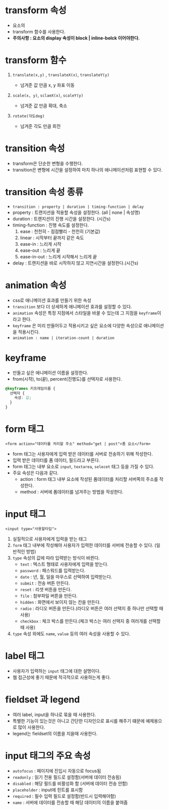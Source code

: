 # transform 속성

- 요소의
- transform 함수를 사용한다.
- **주의사항 : 요소의 display 속성이 block | inline-bolck 이어야한다.**

# transform 함수

1. `translate(x,y)` , `translateX(x)`, `translateY(y)`

   - 넘겨준 값 만큼 x, y 좌표 이동

2. `scale(x, y)`, `sclaeX(x)`, `scaleY(y)`
   - 넘겨준 값 만큼 확대, 축소
3. `rotate(각도deg)`
   - 넘겨준 각도 만큼 회전

# transition 속성

- transform은 단순한 변형을 수행한다.
- transition은 변형에 시간을 설정하여 마치 하나의 애니메이션처럼 표현할 수 있다.

# transition 속성 종류

- `transition : property | duration | timing-function | delay`
- property : 트랜지션을 적용할 속성을 설정한다. (all | none | 속성명)
- duration : 트랜지션의 진행 시간을 설정한다. (시간s)
- timing-function : 진행 속도를 설정한다.
  1. ease : 천천히 - 점점빨리 - 천천히 (기본값)
  2. linear : 시작부터 끝까지 같은 속도
  3. ease-in : 느리게 시작
  4. ease-out : 느리게 끝
  5. ease-in-out : 느리게 시작해서 느리게 끝
- delay : 트랜지션을 바로 시작하지 않고 지연시간을 설정한다.(시간s)

# animation 속성

- css로 애니메이션 효과를 만들기 위한 속성
- `transition` 보다 더 상세하게 애니메이션 효과를 설정할 수 있다.
- `animation` 속성은 특정 지점에서 스타일을 바꿀 수 있는데 그 지점을
  `keyframe`이라고 한다.
- `keyframe` 은 미리 만들어두고 적용시키고 싶은 요소에 다양한 속성으로
  애니메이션을 적용시킨다.
- `animation : name | iteration-count | duration`

# keyframe

- 만들고 싶은 애니메이션 이름을 설정한다.
- from(시작), to(끝), percent(진행도)를 선택자로
  사용한다.

```css
@keyframes 키프레임이름 {
  선택자 {
    속성: 값;
  }
}
```

# form 태그

`<form action="데이터를 처리할 주소" method="get | post">폼 요소</form>`

- form 태그는 사용자에게 입력 받은 데이터를 서버로 전송하기 위해 작성한다.
- 입력 받은 데이터를 폼 데이터, 필드라고 부른다.
- form 태그는 내부 요소로 `input`, `textarea`, `selecet` 태그 등을 가질 수 있다.
- 주요 속성은 다음과 같다.
  - action : form 태그 내부 요소에 작성된 폼데이터를 처리할 서버쪽의 주소를 작성한다.
  - method : 서버에 폼데이터를 넘겨주는 방법을 작성한다.

# input 태그

`<input type="사용할타입">`

1. 실질적으로 사용자에게 입력을 받는 태그
2. `form` 태그 내부에 작성해야 사용자가 입력한 데이터를 서버에 전송할 수 있다. (일반적인 방법)
3. `type` 속성의 값에 따라 입력받는 방식이 바뀐다.
   - `text` : 텍스트 형태로 사용자에게 입력을 받는다.
   - `password` : 패스워드를 입력받는다.
   - `date` : 년, 월, 일을 마우스로 선택하여 입력받는다.
   - `submit` : 전송 버튼 만든다.
   - `reset` : 리셋 버튼을 만든다.
   - `file` : 첨부파일 버튼을 만든다.
   - `hidden` : 화면에서 보이지 않는 칸을 만든다.
   - `radio` : 라디오 버튼을 만든다.(라디오 버튼은 여러 선택지 중 하나만 선택할 때 사용)
   - `checkbox` : 체크 박스를 만든다.(체크 박스는 여러 선택지 중 여러개를 선택할 때 사용)
4. `type` 속성 외에도 `name`, `value` 등의 여러 속성을 사용할 수 있다.

# label 태그

- 사용자가 입력하는 `input` 태그에 대한 설명이다.
- 웹 접근성에 좋기 때문에 적극적으로 사용하는게 좋다.

# fieldset 과 legend

- 여러 label, input을 하나로 묶을 때 사용한다.
- 특별한 기능이 있는것은 아니고 간단한 디자인으로 표시를 해주기 떄문에
  예제용으로 많이 사용한다.
- legend는 fieldset의 이름을 지을때 사용한다.

# input 태그의 주요 속성

- `autofocus` : 페이지에 진입시 자동으로 focus됨
- `readonly` : 읽기 전용 필드로 설정함(서버에 데이터 전송됨)
- `disabled` : 해당 필드를 비활성화 함 (서버에 데이터 전송 안함)
- `placeholder` : input에 힌트를 표시함
- `required` : 필수 입력 필드로 설정함(반드시 입력해야함)
- `name` : 서버에 데이터를 전송할 때 해당 데이터의 이름을 붙여줌
